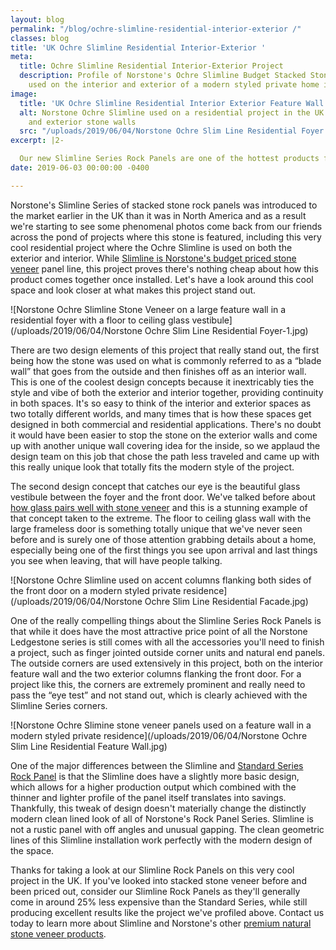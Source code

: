 ```yaml
---
layout: blog
permalink: "/blog/ochre-slimline-residential-interior-exterior /"
classes: blog
title: 'UK Ochre Slimline Residential Interior-Exterior '
meta:
  title: Ochre Slimline Residential Interior-Exterior Project
  description: Profile of Norstone's Ochre Slimline Budget Stacked Stone Veneer Panels
    used on the interior and exterior of a modern styled private home in the UK.
image:
  title: 'UK Ochre Slimline Residential Interior Exterior Feature Wall '
  alt: Norstone Ochre Slimline used on a residential project in the UK with both interior
    and exterior stone walls
  src: "/uploads/2019/06/04/Norstone Ochre Slim Line Residential Foyer.jpg"
excerpt: |2-

  Our new Slimline Series Rock Panels are one of the hottest products for Norstone in 2019.  Projects like this amazing residential interior – exterior feature wall prove why.  Let's take a look at this awesome design as this week's featured project.
date: 2019-06-03 00:00:00 -0400

---
```

Norstone's Slimline Series of stacked stone rock panels was introduced to the market earlier in the UK than it was in North America and as a result we're starting to see some phenomenal photos come back from our friends across the pond of projects where this stone is featured, including this very cool residential project where the Ochre Slimline is used on both the exterior and interior. While [Slimline is Norstone's budget priced stone veneer](https://www.norstoneusa.com/blog/norstone-slim-line-budget-stone-veneer/) panel line, this project proves there's nothing cheap about how this product comes together once installed. Let's have a look around this cool space and look closer at what makes this project stand out.

![Norstone Ochre Slimline Stone Veneer on a large feature wall in a residential foyer with a floor to ceiling glass vestibule](/uploads/2019/06/04/Norstone Ochre Slim Line Residential Foyer-1.jpg)

There are two design elements of this project that really stand out, the first being how the stone was used on what is commonly referred to as a “blade wall” that goes from the outside and then finishes off as an interior wall. This is one of the coolest design concepts because it inextricably ties the style and vibe of both the exterior and interior together, providing continuity in both spaces. It's so easy to think of the interior and exterior spaces as two totally different worlds, and many times that is how these spaces get designed in both commercial and residential applications. There's no doubt it would have been easier to stop the stone on the exterior walls and come up with another unique wall covering idea for the inside, so we applaud the design team on this job that chose the path less traveled and came up with this really unique look that totally fits the modern style of the project.

The second design concept that catches our eye is the beautiful glass vestibule between the foyer and the front door. We've talked before about [how glass pairs well with stone veneer](https://www.norstoneusa.com/blog/glass-steel-stone-for-modern-homes/) and this is a stunning example of that concept taken to the extreme. The floor to ceiling glass wall with the large frameless door is something totally unique that we've never seen before and is surely one of those attention grabbing details about a home, especially being one of the first things you see upon arrival and last things you see when leaving, that will have people talking.

![Norstone Ochre Slimline used on accent columns flanking both sides of the front door on a modern styled private residence](/uploads/2019/06/04/Norstone Ochre Slim Line Residential Facade.jpg)

One of the really compelling things about the Slimline Series Rock Panels is that while it does have the most attractive price point of all the Norstone Ledgestone series is still comes with all the accessories you'll need to finish a project, such as finger jointed outside corner units and natural end panels. The outside corners are used extensively in this project, both on the interior feature wall and the two exterior columns flanking the front door. For a project like this, the corners are extremely prominent and really need to pass the “eye test” and not stand out, which is clearly achieved with the Slimline Series corners.

![Norstone Ochre Slimine stone veneer panels used on a feature wall in a modern styled private residence](/uploads/2019/06/04/Norstone Ochre Slim Line Residential Feature Wall.jpg)

One of the major differences between the Slimline and [Standard Series Rock Panel](https://www.norstoneusa.com/products/stacked-stone-cladding/) is that the Slimline does have a slightly more basic design, which allows for a higher production output which combined with the thinner and lighter profile of the panel itself translates into savings. Thankfully, this tweak of design doesn't materially change the distinctly modern clean lined look of all of Norstone's Rock Panel Series. Slimline is not a rustic panel with off angles and unusual gapping. The clean geometric lines of this Slimline installation work perfectly with the modern design of the space.

Thanks for taking a look at our Slimline Rock Panels on this very cool project in the UK. If you've looked into stacked stone veneer before and been priced out, consider our Slimline Rock Panels as they'll generally come in around 25% less expensive than the Standard Series, while still producing excellent results like the project we've profiled above. Contact us today to learn more about Slimline and Norstone's other [premium natural stone veneer products](https://www.norstoneusa.com/products/).